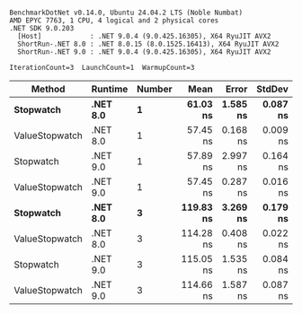 ```

BenchmarkDotNet v0.14.0, Ubuntu 24.04.2 LTS (Noble Numbat)
AMD EPYC 7763, 1 CPU, 4 logical and 2 physical cores
.NET SDK 9.0.203
  [Host]            : .NET 9.0.4 (9.0.425.16305), X64 RyuJIT AVX2
  ShortRun-.NET 8.0 : .NET 8.0.15 (8.0.1525.16413), X64 RyuJIT AVX2
  ShortRun-.NET 9.0 : .NET 9.0.4 (9.0.425.16305), X64 RyuJIT AVX2

IterationCount=3  LaunchCount=1  WarmupCount=3  

```
| Method         | Runtime  | Number | Mean      | Error    | StdDev   | Min       | Max       | Gen0   | Allocated |
|--------------- |--------- |------- |----------:|---------:|---------:|----------:|----------:|-------:|----------:|
| **Stopwatch**      | **.NET 8.0** | **1**      |  **61.03 ns** | **1.585 ns** | **0.087 ns** |  **60.93 ns** |  **61.09 ns** | **0.0024** |      **40 B** |
| ValueStopwatch | .NET 8.0 | 1      |  57.45 ns | 0.168 ns | 0.009 ns |  57.44 ns |  57.46 ns |      - |         - |
| Stopwatch      | .NET 9.0 | 1      |  57.89 ns | 2.997 ns | 0.164 ns |  57.78 ns |  58.08 ns |      - |         - |
| ValueStopwatch | .NET 9.0 | 1      |  57.45 ns | 0.287 ns | 0.016 ns |  57.43 ns |  57.46 ns |      - |         - |
| **Stopwatch**      | **.NET 8.0** | **3**      | **119.83 ns** | **3.269 ns** | **0.179 ns** | **119.68 ns** | **120.03 ns** | **0.0024** |      **40 B** |
| ValueStopwatch | .NET 8.0 | 3      | 114.28 ns | 0.408 ns | 0.022 ns | 114.26 ns | 114.30 ns |      - |         - |
| Stopwatch      | .NET 9.0 | 3      | 115.05 ns | 1.535 ns | 0.084 ns | 114.99 ns | 115.15 ns |      - |         - |
| ValueStopwatch | .NET 9.0 | 3      | 114.66 ns | 1.587 ns | 0.087 ns | 114.58 ns | 114.75 ns |      - |         - |
